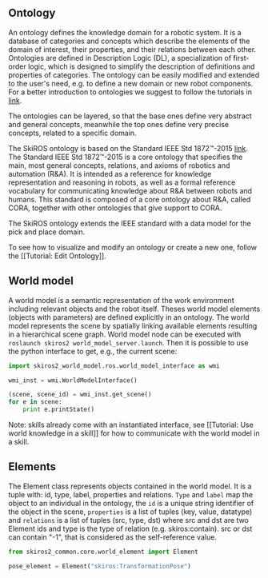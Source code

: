 ## Ontology
An ontology defines the knowledge domain for a robotic system.
It is a database of categories and concepts which describe the elements of the domain of interest, their properties, and their relations between each other.
Ontologies are defined in Description Logic (DL), a specialization of first-order logic, which is designed to simplify the description of definitions and properties of categories.
The ontology can be easily modified and extended to the user's need, e.g. to define a new domain or new robot components.
For a better introduction to ontologies we suggest to follow the tutorials in [link](
https://protegewiki.stanford.edu/wiki/Main_Page).

The ontologies can be layered, so that the base ones define very abstract and general concepts, meanwhile the top ones define very precise concepts, related to a specific domain. 

The SkiROS ontology is based on the Standard IEEE Std 1872™-2015 [link](http://ieeexplore.ieee.org/stamp/stamp.jsp?arnumber=7084073).
The Standard IEEE Std 1872™-2015 is a core ontology that specifies the main, most general concepts, relations, and axioms of robotics and automation (R&A). It is intended as a reference for knowledge representation and reasoning in robots, as well as a formal reference vocabulary for communicating knowledge about R&A between robots and humans. This standard is composed of a core ontology about R&A, called CORA, together with other ontologies that give support to CORA.

The SkiROS ontology extends the IEEE standard with a data model for the pick and place domain.

To see how to visualize and modify an ontology or create a new one, follow the [[Tutorial: Edit Ontology]]. 

## World model

A world model is a semantic representation of the work environment including relevant objects and the robot itself. Theses world model elements (objects with parameters) are defined explicitly in an ontology.
The world model represents the scene by spatially linking available elements resulting in a hierarchical scene graph. World model node can be executed with `roslaunch skiros2 world_model_server.launch`. Then it is possible to use the python interface to get, e.g., the current scene:

```python
import skiros2_world_model.ros.world_model_interface as wmi

wmi_inst = wmi.WorldModelInterface()

(scene, scene_id) = wmi_inst.get_scene()
for e in scene:
    print e.printState()
```

Note: skills already come with an instantiated interface, see [[Tutorial: Use world knowledge in a skill]] for how to communicate with the world model in a skill.

## Elements

The Element class represents objects contained in the world model. It is a tuple with: id, type, label, properties and relations. `Type` and `label` map the object to an individual in the ontology, the `id` is a unique string identifier of the object in the scene, `properties` is a list of tuples (key, value, datatype) and `relations` is a list of tuples (src, type, dst) where src and dst are two Element ids and type is the type of relation (e.g. skiros:contain). src or dst can contain "-1", that is considered as the self-reference value.

```python
from skiros2_common.core.world_element import Element

pose_element = Element("skiros:TransformationPose")
```